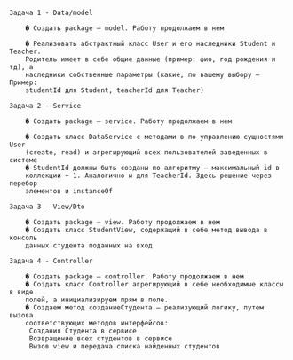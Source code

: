     Задача 1 - Data/model

        � Создать package – model. Работу продолжаем в нем

        � Реализовать абстрактный класс User и его наследники Student и Teacher.
        Родитель имеет в себе общие данные (пример: фио, год рождения и тд), а
        наследники собственные параметры (какие, по вашему выбору – Пример:
        studentId для Student, teacherId для Teacher)

    Задача 2 - Service

        � Создать package – service. Работу продолжаем в нем

        � Создать класс DataService с методами в по управлению сущностями User
        (create, read) и агрегирующий всех пользователей заведенных в системе
        � StudentId должны быть созданы по алгоритму – максимальный id в
        коллекции + 1. Аналогично и для TeacherId. Здесь решение через перебор
        элементов и instanceOf

    Задача 3 - View/Dto

        � Создать package – view. Работу продолжаем в нем
        � Создать класс StudentView, содержащий в себе метод вывода в консоль
        данных студента поданных на вход

    Задача 4 - Controller

        � Создать package – controller. Работу продолжаем в нем
        � Создать класс Controller агрегирующий в себе необходимые классы в виде
        полей, а инициализируем прям в поле.
        � Создаем метод созданиеСтудента – реализующий логику, путем вызова
        соответствующих методов интерфейсов:
         Создания Студента в сервисе
         Возвращение всех студентов в сервисе
         Вызов view и передача списка найденных студентов